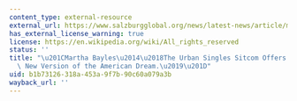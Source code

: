 ```yaml
---
content_type: external-resource
external_url: https://www.salzburgglobal.org/news/latest-news/article/martha-bayles-the-urban-singles-sitcom-offers-the-world-a-new-version-of-the-american-dream.html
has_external_license_warning: true
license: https://en.wikipedia.org/wiki/All_rights_reserved
status: ''
title: "\u201CMartha Bayles\u2014\u2018The Urban Singles Sitcom Offers the World a\
  \ New Version of the American Dream.\u2019\u201D"
uid: b1b73126-318a-453a-9f7b-90c60a079a3b
wayback_url: ''
---
```

